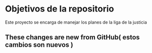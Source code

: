 # Objetivos de la repositorio

Este proyecto se encarga de manejar los planes de la liga de la justicia


## These changes are new  from GitHub( estos cambios son nuevos )
